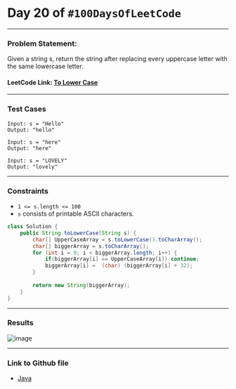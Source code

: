 # Day 20 of `#100DaysOfLeetCode`

___
### Problem Statement:  
Given a string s, return the string after replacing every uppercase letter with the same lowercase letter.

#### LeetCode Link: [To Lower Case](https://leetcode.com/problems/to-lower-case/description/)
___


### Test Cases
```
Input: s = "Hello"
Output: "hello"
```
```
Input: s = "here"
Output: "here"
```
```
Input: s = "LOVELY"
Output: "lovely"
```
___

### Constraints 
* `1 <= s.length <= 100`
* `s` consists of printable ASCII characters.

```java
class Solution {
    public String toLowerCase(String s) {
        char[] UpperCaseArray = s.toLowerCase().toCharArray();
        char[] biggerArray = s.toCharArray();
        for (int i = 0; i < biggerArray.length; i++) {
            if(biggerArray[i] == UpperCaseArray[i]) continue;
            biggerArray[i] =  (char) (biggerArray[i] + 32);
        }
        
        return new String(biggerArray);
    }
}
```
___
### Results
![image](https://user-images.githubusercontent.com/31382363/204052528-21fda818-7a5c-4576-ad87-d2a5d469ae62.png)

___

### Link to Github file  
* [Java](https://github.com/studentdevelops/100DaysOfLeetCode/blob/b13249eb9add861d7904aa4b72b4fb496eb1facf/Day20_ToLowerCase/code.java)
